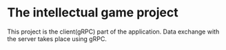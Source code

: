 # The intellectual game project
This project is the client(gRPC) part of the application.
Data exchange with the server takes place using gRPC.
